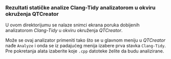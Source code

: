 ### Rezultati statičke analize Clang-Tidy analizatorom u okviru okruženja QTCreator

U ovom direktorijumu se nalaze snimci ekrana poruka dobijenih analizatorom *Clang-Tidy* u okviru okruženja *QTCreator*.

Može se ovaj analizator primeniti tako što se u glavnom meniju u *QTCreator* nađe `Analyze` i onda se iz padajućeg menija 
izabere prva stavka `Clang-Tidy`. Pre pokretanja alata izaberite koje `.cpp` datoteke želite da budu analizirane.
